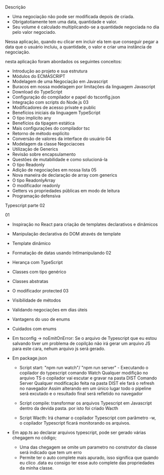 Descrição 

- Uma negociação não pode ser modificada depois de criada.
- Obrigatotiamente tem uma data, quantidade e valor.
- Seu volume é calculado multiplicando-se a quantidade negociada 
no dia pelo valor negociado.

Nessa aplicação, quando eu clicar em incluir ela tem que conseguir pegar a data que o usuário incluiu, a quantidade, o valor e criar uma instância de negociação.

nesta aplicação foram abordados os seguintes conceitos:
- Introdução ao projeto e sua estrutura
- Módulos do ECMASCRIPT
- Modelagem de uma Negociação em Javascript
- Buracos em nossa modelagem por limitações da linguagem Javascript
- Download do TypeScript
- Configuração do compilador e papel do tsconfig.json
- Integração com scripts do Node.js
03
- Modificadores de acesso private e public
- Benefícios iniciais da linguagem TypeScript
- O tipo implícito any
- Benefícios da tipagem estática
- Mais configurações do compilador tsc
- Retorno de método explícito
- Conversão de valores da interface do usuário
04
- Modelagem da classe Negociacoes
- Utilização de Generics
- Revisão sobre encapsulamento
- Questões de mutabilidade e como solucioná-la
- O tipo Readonly
- Adição de negociações em nossa lista
05 
- Nova maneira de declaração de array com generics
- O tipo ReadonlyArray
- O modificador readonly
- Getters vs propriedades públicas em modo de leitura
- Programação defensiva

Typescript parte 02

01
- Inspiração no React para criação de templates declarativos e dinâmicos
- Manipulação declarativa do DOM através de template
- Template dinâmico
- Formatação de datas usando Intlmanipulando 
02
- Herança com TypeScript
- Classes com tipo genérico
- Classes abstratas
- O modificador protected
03
- Visibilidade de métodos
- Validando negociações em dias úteis
- Vantagens do uso de enums
- Cuidados com enums



- Em tsconfig -> noEmitOnError: Se o arquivo de Typescript que eu estou salvando tiver um problema de copilção
não irá gerar um arquivo JS para este cara, nehum arquivo js será gerado.

* Em package.json 

    - Script start: "npm run watch"/ "npm run server" - Executando o copilador do typescript
    comando Watch
        Qualquer modifição no arquivo TS o copilador vai escutar e gravar na pasta DIST
    Comando Server
        Qualquer modificação feita na pasta DIST ele fará o refresh no navegador 
         Assim alterando em um único lugar todo o pipeline será excutado e o resultado final será refletido no navegador 

    - Script compile: transformar os arquivos Typescript em Javascript dentro da devida pasta.
    por isto foi criado Wacth

    - Script Wacth: Irá chamar o copilador Typescript com parâmetro -w,
    o copilador Typescript ficará monitorando os arquivos.

* Em app.ts ao declarar arquivos typescript, pode ser gerado várias chegagem no código;
    - Uma das chegagem se omite um parametro no construtor da classe será indicado que tem um erro
    - Permite ter o auto complete mais apurado, isso significa que quando eu clico .data eu consigo ter esse auto complete das propriedades da minha classe.












